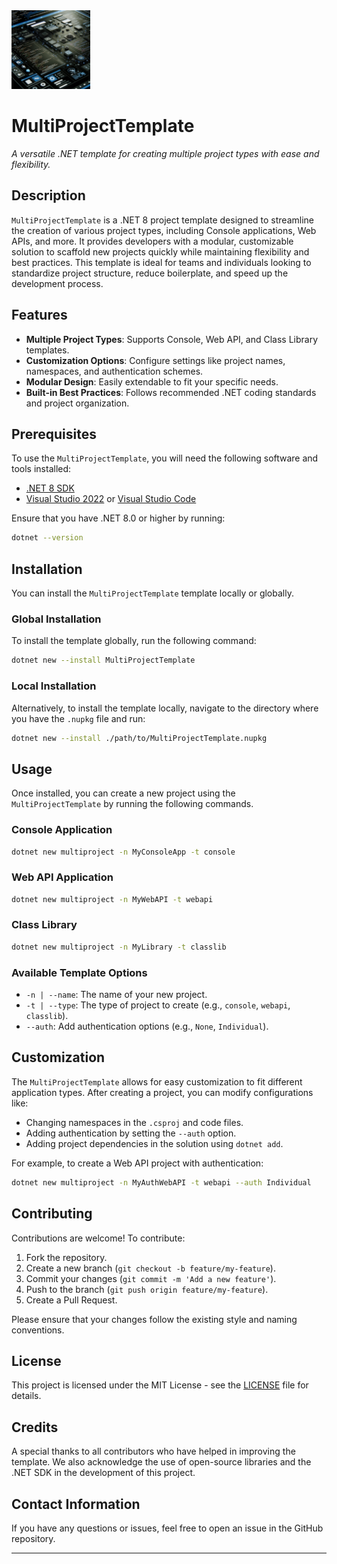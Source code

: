 <img src="https://raw.githubusercontent.com/mdelgert/MultiProjectTemplate/refs/heads/main/Images/logo1.png?raw=true" alt="Logo" width="25%">

# MultiProjectTemplate

*A versatile .NET template for creating multiple project types with ease and flexibility.*

## Description

`MultiProjectTemplate` is a .NET 8 project template designed to streamline the creation of various project types, including Console applications, Web APIs, and more. It provides developers with a modular, customizable solution to scaffold new projects quickly while maintaining flexibility and best practices. This template is ideal for teams and individuals looking to standardize project structure, reduce boilerplate, and speed up the development process.

## Features

- **Multiple Project Types**: Supports Console, Web API, and Class Library templates.
- **Customization Options**: Configure settings like project names, namespaces, and authentication schemes.
- **Modular Design**: Easily extendable to fit your specific needs.
- **Built-in Best Practices**: Follows recommended .NET coding standards and project organization.

## Prerequisites

To use the `MultiProjectTemplate`, you will need the following software and tools installed:

- [.NET 8 SDK](https://dotnet.microsoft.com/en-us/download/dotnet/8.0)
- [Visual Studio 2022](https://visualstudio.microsoft.com/) or [Visual Studio Code](https://code.visualstudio.com/)

Ensure that you have .NET 8.0 or higher by running:

```bash
dotnet --version
```

## Installation

You can install the `MultiProjectTemplate` template locally or globally.

### Global Installation

To install the template globally, run the following command:

```bash
dotnet new --install MultiProjectTemplate
```

### Local Installation

Alternatively, to install the template locally, navigate to the directory where you have the `.nupkg` file and run:

```bash
dotnet new --install ./path/to/MultiProjectTemplate.nupkg
```

## Usage

Once installed, you can create a new project using the `MultiProjectTemplate` by running the following commands.

### Console Application

```bash
dotnet new multiproject -n MyConsoleApp -t console
```

### Web API Application

```bash
dotnet new multiproject -n MyWebAPI -t webapi
```

### Class Library

```bash
dotnet new multiproject -n MyLibrary -t classlib
```

### Available Template Options

- `-n | --name`: The name of your new project.
- `-t | --type`: The type of project to create (e.g., `console`, `webapi`, `classlib`).
- `--auth`: Add authentication options (e.g., `None`, `Individual`).

## Customization

The `MultiProjectTemplate` allows for easy customization to fit different application types. After creating a project, you can modify configurations like:

- Changing namespaces in the `.csproj` and code files.
- Adding authentication by setting the `--auth` option.
- Adding project dependencies in the solution using `dotnet add`.

For example, to create a Web API project with authentication:

```bash
dotnet new multiproject -n MyAuthWebAPI -t webapi --auth Individual
```

## Contributing

Contributions are welcome! To contribute:

1. Fork the repository.
2. Create a new branch (`git checkout -b feature/my-feature`).
3. Commit your changes (`git commit -m 'Add a new feature'`).
4. Push to the branch (`git push origin feature/my-feature`).
5. Create a Pull Request.

Please ensure that your changes follow the existing style and naming conventions.

## License

This project is licensed under the MIT License - see the [LICENSE](LICENSE) file for details.

## Credits

A special thanks to all contributors who have helped in improving the template. We also acknowledge the use of open-source libraries and the .NET SDK in the development of this project.

## Contact Information

If you have any questions or issues, feel free to open an issue in the GitHub repository.

---

